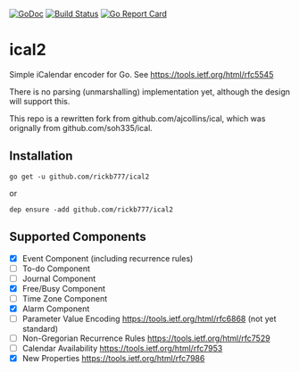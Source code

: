 [![GoDoc](https://img.shields.io/badge/api-Godoc-blue.svg)](https://pkg.go.dev/github.com/rickb777/ical2)
[![Build Status](https://travis-ci.org/rickb777/ical2.svg?branch=master)](https://travis-ci.org/rickb777/ical2)
[![Go Report Card](https://goreportcard.com/badge/github.com/rickb777/ical2)](https://goreportcard.com/report/github.com/rickb777/ical2)

# ical2

Simple iCalendar encoder for Go. See https://tools.ietf.org/html/rfc5545

There is no parsing (unmarshalling) implementation yet, although the design will support this.

This repo is a rewritten fork from github.com/ajcollins/ical, which was orignally from github.com/soh335/ical.

## Installation

    go get -u github.com/rickb777/ical2

or

    dep ensure -add github.com/rickb777/ical2

## Supported Components

* [x] Event Component (including recurrence rules)
* [ ] To-do Component
* [ ] Journal Component
* [x] Free/Busy Component
* [ ] Time Zone Component
* [x] Alarm Component
* [ ] Parameter Value Encoding https://tools.ietf.org/html/rfc6868 (not yet standard)
* [ ] Non-Gregorian Recurrence Rules https://tools.ietf.org/html/rfc7529
* [ ] Calendar Availability https://tools.ietf.org/html/rfc7953
* [x] New Properties https://tools.ietf.org/html/rfc7986
